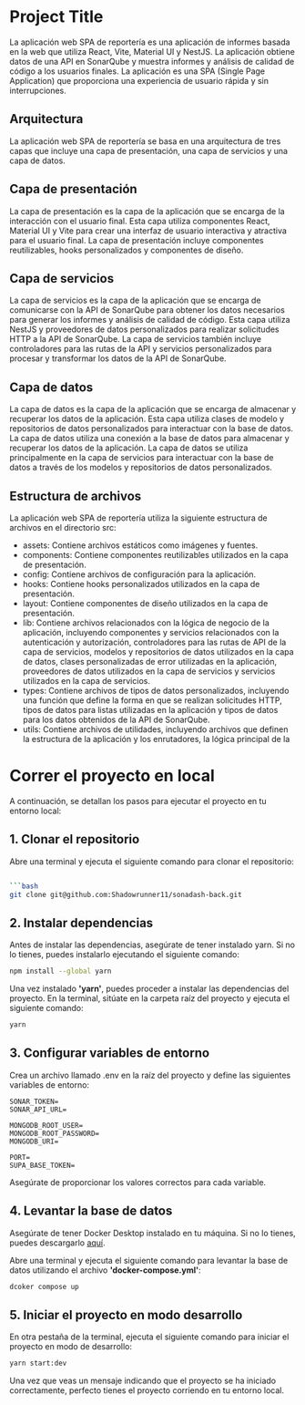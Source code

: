 # Project Title

La aplicación web SPA de reportería es una aplicación de informes basada en la web que utiliza React, Vite, Material UI y NestJS. La aplicación obtiene datos de una API en SonarQube y muestra informes y análisis de calidad de código a los usuarios finales. La aplicación es una SPA (Single Page Application) que proporciona una experiencia de usuario rápida y sin interrupciones.

## Arquitectura

La aplicación web SPA de reportería se basa en una arquitectura de tres capas que incluye una capa de presentación, una capa de servicios y una capa de datos.

## Capa de presentación

La capa de presentación es la capa de la aplicación que se encarga de la interacción con el usuario final. Esta capa utiliza componentes React, Material UI y Vite para crear una interfaz de usuario interactiva y atractiva para el usuario final. La capa de presentación incluye componentes reutilizables, hooks personalizados y componentes de diseño.

## Capa de servicios

La capa de servicios es la capa de la aplicación que se encarga de comunicarse con la API de SonarQube para obtener los datos necesarios para generar los informes y análisis de calidad de código. Esta capa utiliza NestJS y proveedores de datos personalizados para realizar solicitudes HTTP a la API de SonarQube. La capa de servicios también incluye controladores para las rutas de la API y servicios personalizados para procesar y transformar los datos de la API de SonarQube.

## Capa de datos

La capa de datos es la capa de la aplicación que se encarga de almacenar y recuperar los datos de la aplicación. Esta capa utiliza clases de modelo y repositorios de datos personalizados para interactuar con la base de datos. La capa de datos utiliza una conexión a la base de datos para almacenar y recuperar los datos de la aplicación. La capa de datos se utiliza principalmente en la capa de servicios para interactuar con la base de datos a través de los modelos y repositorios de datos personalizados.

## Estructura de archivos

La aplicación web SPA de reportería utiliza la siguiente estructura de archivos en el directorio src:

- assets: Contiene archivos estáticos como imágenes y fuentes.
- components: Contiene componentes reutilizables utilizados en la capa de presentación.
- config: Contiene archivos de configuración para la aplicación.
- hooks: Contiene hooks personalizados utilizados en la capa de presentación.
- layout: Contiene componentes de diseño utilizados en la capa de presentación.
- lib: Contiene archivos relacionados con la lógica de negocio de la aplicación, incluyendo componentes y servicios relacionados con la autenticación y autorización, controladores para las rutas de API de la capa de servicios, modelos y repositorios de datos utilizados en la capa de datos, clases personalizadas de error utilizadas en la aplicación, proveedores de datos utilizados en la capa de servicios y servicios utilizados en la capa de servicios.
- types: Contiene archivos de tipos de datos personalizados, incluyendo una función que define la forma en que se realizan solicitudes HTTP, tipos de datos para listas utilizadas en la aplicación y tipos de datos para los datos obtenidos de la API de SonarQube.
- utils: Contiene archivos de utilidades, incluyendo archivos que definen la estructura de la aplicación y los enrutadores, la lógica principal de la

# Correr el proyecto en local

A continuación, se detallan los pasos para ejecutar el proyecto en tu entorno local:

##  1. Clonar el repositorio
Abre una terminal y ejecuta el siguiente comando para clonar el repositorio:

```bash

```bash
git clone git@github.com:Shadowrunner11/sonadash-back.git
```

## 2. Instalar dependencias
Antes de instalar las dependencias, asegúrate de tener instalado yarn. Si no lo tienes, puedes instalarlo ejecutando el siguiente comando:

```bash
npm install --global yarn
```
Una vez instalado **'yarn'**, puedes proceder a instalar las dependencias del proyecto. En la terminal, sitúate en la carpeta raíz del proyecto y ejecuta el siguiente comando:

```bash
yarn 
```
## 3. Configurar variables de entorno 
Crea un archivo llamado .env en la raíz del proyecto y define las siguientes variables de entorno:
```env
SONAR_TOKEN=
SONAR_API_URL=

MONGODB_ROOT_USER=
MONGODB_ROOT_PASSWORD=
MONGODB_URI=

PORT=
SUPA_BASE_TOKEN=
```
Asegúrate de proporcionar los valores correctos para cada variable.

## 4. Levantar la base de datos

Asegúrate de tener Docker Desktop instalado en tu máquina. Si no lo tienes, puedes descargarlo [aquí](https://www.docker.com/products/docker-desktop).

Abre una terminal y ejecuta el siguiente comando para levantar la base de datos utilizando el archivo **'docker-compose.yml'**:

```bash
dcoker compose up
```

## 5. Iniciar el proyecto en modo desarrollo
En otra pestaña de la terminal, ejecuta el siguiente comando para iniciar el proyecto en modo de desarrollo:

```bash
yarn start:dev
```

Una vez que veas un mensaje indicando que el proyecto se ha iniciado correctamente, perfecto tienes el proyecto corriendo en tu entorno local.